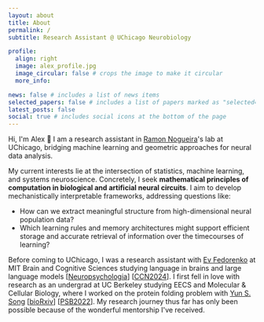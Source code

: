 ```yaml
---
layout: about
title: About
permalink: /
subtitle: Research Assistant @ UChicago Neurobiology

profile:
  align: right
  image: alex_profile.jpg
  image_circular: false # crops the image to make it circular
  more_info:

news: false # includes a list of news items
selected_papers: false # includes a list of papers marked as "selected={true}"
latest_posts: false
social: true # includes social icons at the bottom of the page
---
```


Hi, I'm Alex 👋 I am a research assistant in [Ramon Nogueira](https://neurobiology.uchicago.edu/faculty/ramon-nogueira-manas)'s lab at UChicago, bridging machine learning and geometric approaches for neural data analysis.

My current interests lie at the intersection of statistics, machine learning, and systems neuroscience. Concretely, I seek **mathematical principles of computation in biological and artificial neural circuits**. I aim to develop mechanistically interpretable frameworks, addressing questions like:
- How can we extract meaningful structure from high-dimensional neural population data?
- Which learning rules and memory architectures might support efficient storage and accurate retrieval of information over the timecourses of learning?

Before coming to UChicago, I was a research assistant with [Ev Fedorenko](https://www.evlab.mit.edu/) at MIT Brain and Cognitive Sciences studying language in brains and large language models \[[Neuropsychologia](https://www.sciencedirect.com/science/article/abs/pii/S0028393225000600)\] \[[CCN2024](https://alexanderdfung.github.io/assets/pdf/fung2024wordorder.pdf)\]. I first fell in love with research as an undergrad at UC Berkeley studying EECS and Molecular & Cellular Biology, where I worked on the protein folding problem with [Yun S. Song](https://people.eecs.berkeley.edu/~yss/) \[[bioRxiv](https://www.biorxiv.org/content/10.1101/2022.10.16.512436v1)\] \[[PSB2022](https://pubmed.ncbi.nlm.nih.gov/34890133/)\]. My research journey thus far has only been possible because of the wonderful mentorship I've received.
